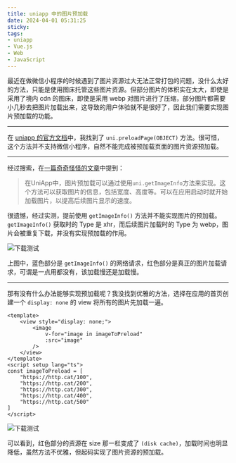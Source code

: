 ```yaml
---
title: uniapp 中的图片预加载
date: 2024-04-01 05:31:25
sticky:
tags:
- uniapp
- Vue.js
- Web
- JavaScript
---
```


最近在做微信小程序的时候遇到了图片资源过大无法正常打包的问题，没什么太好的方法，只能是使用图床托管这些图片资源。但部分图片的体积实在太大，即使是采用了境内 cdn 的图床，即使是采用 webp 对图片进行了压缩，部分图片都需要小几秒去把图片加载出来，这导致的用户体验就不是很好了，因此我们需要实现图片预加载的功能。

***

在 [uniapp 的官方文档](https://uniapp.dcloud.net.cn/api/preload-page.html#preloadpage)中，我找到了 `uni.preloadPage(OBJECT)` 方法。很可惜，这个方法并不支持微信小程序，自然不能完成被预加载页面的图片资源预加载。

***

经过搜索，在[一篇奇奇怪怪的文章](https://frontend.mimiwuqi.com/qianduan/202517.html)中提到：

> 在UniApp中，图片预加载可以通过使用`uni.getImageInfo`方法来实现。这个方法可以获取图片的信息，包括宽度、高度等。可以在应用启动时就开始加载图片，以提高后续图片显示的速度。

很遗憾，经过实测，提前使用 `getImageInfo()` 方法并不能实现图片的预加载。`getImageInfo()` 获取时的 Type 是 xhr，而后续图片加载时的 Type 为 webp，图片会被重复下载，并没有实现预加载的作用。

![下载测试](https://static.031130.xyz/uploads/2024/08/12/6609d97bc4f7f.webp)

上图中，蓝色部分是 `getImageInfo()` 的网络请求，红色部分是真正的图片加载请求，可谓是一点用都没有，该加载慢还是加载慢。

***

那有没有什么办法能够实现预加载呢？我没找到优雅的方法，选择在应用的首页创建一个 `display: none` 的 view 将所有的图片先加载一遍。

```vue
<template>
    <view style="display: none;">
        <image
            v-for="image in imageToPreload"
            :src="image"
        />
    </view>
</template>
<script setup lang="ts">
const imageToPreload = [
    "https://http.cat/100",
    "https://http.cat/200",
    "https://http.cat/300",
    "https://http.cat/400",
    "https://http.cat/500"
]
</script>
```

![下载测试](https://static.031130.xyz/uploads/2024/08/12/6609db8a213da.webp)

可以看到，红色部分的资源在 size 那一栏变成了 `(disk cache)`，加载时间也明显降低，虽然方法不优雅，但起码实现了图片资源的预加载。
